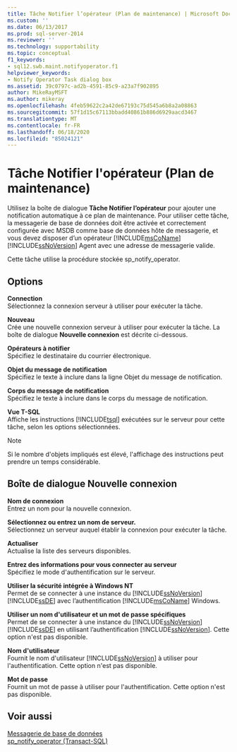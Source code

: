 ```yaml
---
title: Tâche Notifier l’opérateur (Plan de maintenance) | Microsoft Docs
ms.custom: ''
ms.date: 06/13/2017
ms.prod: sql-server-2014
ms.reviewer: ''
ms.technology: supportability
ms.topic: conceptual
f1_keywords:
- sql12.swb.maint.notifyoperator.f1
helpviewer_keywords:
- Notify Operator Task dialog box
ms.assetid: 39c0797c-ad2b-4591-85c9-a23a7f902895
author: MikeRayMSFT
ms.author: mikeray
ms.openlocfilehash: 4feb59622c2a42de67193c75d545a6b8a2a08863
ms.sourcegitcommit: 57f1d15c67113bbadd40861b886d6929aacd3467
ms.translationtype: MT
ms.contentlocale: fr-FR
ms.lasthandoff: 06/18/2020
ms.locfileid: "85024121"
---
```

# <a name="notify-operator-task-maintenance-plan"></a>Tâche Notifier l'opérateur (Plan de maintenance)
  Utilisez la boîte de dialogue **Tâche Notifier l’opérateur** pour ajouter une notification automatique à ce plan de maintenance. Pour utiliser cette tâche, la messagerie de base de données doit être activée et correctement configurée avec MSDB comme base de données hôte de messagerie, et vous devez disposer d’un opérateur [!INCLUDE[msCoName](../../includes/msconame-md.md)] [!INCLUDE[ssNoVersion](../../includes/ssnoversion-md.md)] Agent avec une adresse de messagerie valide.  
  
 Cette tâche utilise la procédure stockée sp_notify_operator.  
  
## <a name="options"></a>Options  
 **Connection**  
 Sélectionnez la connexion serveur à utiliser pour exécuter la tâche.  
  
 **Nouveau**  
 Crée une nouvelle connexion serveur à utiliser pour exécuter la tâche. La boîte de dialogue **Nouvelle connexion** est décrite ci-dessous.  
  
 **Opérateurs à notifier**  
 Spécifiez le destinataire du courrier électronique.  
  
 **Objet du message de notification**  
 Spécifiez le texte à inclure dans la ligne Objet du message de notification.  
  
 **Corps du message de notification**  
 Spécifiez le texte à inclure dans le corps du message de notification.  
  
 **Vue T-SQL**  
 Affiche les instructions [!INCLUDE[tsql](../../includes/tsql-md.md)] exécutées sur le serveur pour cette tâche, selon les options sélectionnées.  
  
> [!NOTE]  
>  Si le nombre d'objets impliqués est élevé, l'affichage des instructions peut prendre un temps considérable.  
  
## <a name="new-connection-dialog-box"></a>Boîte de dialogue Nouvelle connexion  
 **Nom de connexion**  
 Entrez un nom pour la nouvelle connexion.  
  
 **Sélectionnez ou entrez un nom de serveur.**  
 Sélectionnez un serveur auquel établir la connexion pour exécuter la tâche.  
  
 **Actualiser**  
 Actualise la liste des serveurs disponibles.  
  
 **Entrez des informations pour vous connecter au serveur**  
 Spécifiez le mode d'authentification sur le serveur.  
  
 **Utiliser la sécurité intégrée à Windows NT**  
 Permet de se connecter à une instance du [!INCLUDE[ssNoVersion](../../includes/ssnoversion-md.md)] [!INCLUDE[ssDE](../../includes/ssde-md.md)] avec l’authentification [!INCLUDE[msCoName](../../includes/msconame-md.md)] Windows.  
  
 **Utiliser un nom d'utilisateur et un mot de passe spécifiques**  
 Permet de se connecter à une instance du [!INCLUDE[ssNoVersion](../../includes/ssnoversion-md.md)] [!INCLUDE[ssDE](../../includes/ssde-md.md)] en utilisant l’authentification [!INCLUDE[ssNoVersion](../../includes/ssnoversion-md.md)]. Cette option n'est pas disponible.  
  
 **Nom d'utilisateur**  
 Fournit le nom d'utilisateur [!INCLUDE[ssNoVersion](../../includes/ssnoversion-md.md)] à utiliser pour l'authentification. Cette option n'est pas disponible.  
  
 **Mot de passe**  
 Fournit un mot de passe à utiliser pour l'authentification. Cette option n'est pas disponible.  
  
## <a name="see-also"></a>Voir aussi  
 [Messagerie de base de données](../database-mail/database-mail.md)   
 [sp_notify_operator &#40;Transact-SQL&#41;](/sql/relational-databases/system-stored-procedures/sp-notify-operator-transact-sql)  
  
  

